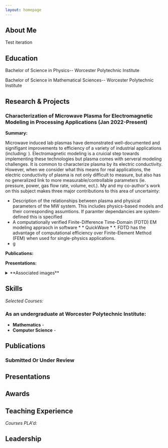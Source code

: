 ```yaml
---
layout: homepage
---
```


## About Me
Test iteration


## Education
Bachelor of Science in Physics-- Worcester Polytechnic Institute

Bachelor of Science in Mathematical Sciences-- Worcester Polytechnic Institute

## Research & Projects
### Characterization of Microwave Plasma for Electromagnetic Modeling in Processing Applications (Jan 2022-Present)
**Summary:** 

Microwave induced lab plasmas have demonstrated well-documented and signifigant improvements to efficiency of a variety of industrial applications (including: ). Electromagnetic modeling is a cruicial step towards implementing these technologies but plasma comes with serveral modeling challenges. It is common to characterize plasma by its electric conductivity. However, when we consider what this means for real applications, the electric conductivity of plasma is not only difficult to measure, but also has no generalized link to more measurable/controllable parameters (ie. pressure, power, gas flow rate, volume, ect.). My and my co-author's work on this subject makes three major contributions to this area of uncertainty:
- Description of the relationships between plasma and physical parameters of the MW system. This includes physics-based models and their corresponding assumtions. If paramter dependancies are system-defined this is specified 
- A computationally verified Finite-Difference Time-Domain (FDTD) EM modeling appraoch in software * * QuickWave * *. FDTD has the advantage of computational efficiency over Finite-Element Method (FEM) when used for single-physics applications. 
- g

**Publications:**

**Presentations:**

<details>
<summary>**Associated images**</summary>
</details>

## Skills


*Selected Courses:*

### As an undergraduate at Worcester Polytechnic Institute:

- **Mathematics** - 
- **Computer Science** -




## Publications



### Submitted Or Under Review


## Presentations


## Awards


## Teaching Experience

*Courses PLA'd:*



## Leadership
